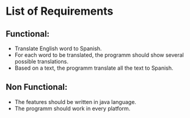  # List of Requirements

## Functional:
- Translate English word to Spanish.
- For each word to be translated, the programm should show several possible translations.
- Based on a text, the programm translate all the text to Spanish. 

## Non Functional:
- The features should be written in java language.
- The programm should work in every platform.
